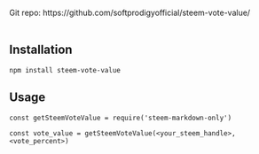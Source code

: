 <br>
Git repo: https://github.com/softprodigyofficial/steem-vote-value/
<br><br>

## Installation

`npm install steem-vote-value`

## Usage

`const getSteemVoteValue = require('steem-markdown-only')`

`const vote_value = getSteemVoteValue(<your_steem_handle>,<vote_percent>)`
